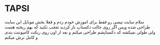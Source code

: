 # TAPSI
سلام 
سایت تپسی رو فقط برای اموزش خودم زدم 
و فعلا بخش موبایل این سایت طراحی شده 
وپس اگر روی حالت دکستاپ باز کردید تعجب نکنید
که بهم ریخته هست ولی طولی نمیکشه که دکستاپشم طراحی میکنم
و بعد از اون روی ریکت کامپوننت بندی و کامل ترش میکنم 
